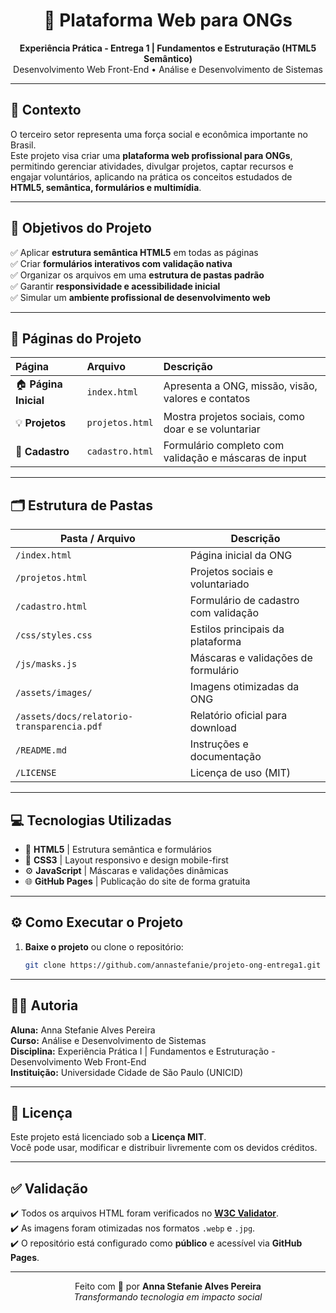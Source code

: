 <h1 align="center">🐶 Plataforma Web para ONGs</h1>
<p align="center">
  <strong>Experiência Prática - Entrega 1 | Fundamentos e Estruturação (HTML5 Semântico)</strong><br>
  Desenvolvimento Web Front-End • Análise e Desenvolvimento de Sistemas
</p>

---

## 🧭 Contexto

O terceiro setor representa uma força social e econômica importante no Brasil.  
Este projeto visa criar uma **plataforma web profissional para ONGs**, permitindo gerenciar atividades, divulgar projetos, captar recursos e engajar voluntários, aplicando na prática os conceitos estudados de **HTML5, semântica, formulários e multimídia**.

---

## 🎯 Objetivos do Projeto

✅ Aplicar **estrutura semântica HTML5** em todas as páginas  
✅ Criar **formulários interativos com validação nativa**  
✅ Organizar os arquivos em uma **estrutura de pastas padrão**  
✅ Garantir **responsividade e acessibilidade inicial**  
✅ Simular um **ambiente profissional de desenvolvimento web**

---

## 📄 Páginas do Projeto

| Página | Arquivo | Descrição |
|:--|:--|:--|
| 🏠 **Página Inicial** | `index.html` | Apresenta a ONG, missão, visão, valores e contatos |
| 💡 **Projetos** | `projetos.html` | Mostra projetos sociais, como doar e se voluntariar |
| 📝 **Cadastro** | `cadastro.html` | Formulário completo com validação e máscaras de input |

---

## 🗂️ Estrutura de Pastas

| Pasta / Arquivo                            | Descrição                            |
| ------------------------------------------ | ------------------------------------ |
| `/index.html`                              | Página inicial da ONG                |
| `/projetos.html`                           | Projetos sociais e voluntariado      |
| `/cadastro.html`                           | Formulário de cadastro com validação |
| `/css/styles.css`                          | Estilos principais da plataforma     |
| `/js/masks.js`                             | Máscaras e validações de formulário  |
| `/assets/images/`                          | Imagens otimizadas da ONG            |
| `/assets/docs/relatorio-transparencia.pdf` | Relatório oficial para download      |
| `/README.md`                               | Instruções e documentação            |
| `/LICENSE`                                 | Licença de uso (MIT)                 |


---

## 💻 Tecnologias Utilizadas

- 🧱 **HTML5** | Estrutura semântica e formulários  
- 🎨 **CSS3** | Layout responsivo e design mobile-first  
- ⚙️ **JavaScript** | Máscaras e validações dinâmicas  
- 🌐 **GitHub Pages** | Publicação do site de forma gratuita  

---

## ⚙️ Como Executar o Projeto

1. **Baixe o projeto** ou clone o repositório:  
   ```bash
   git clone https://github.com/annastefanie/projeto-ong-entrega1.git

---

## 👩‍💻 Autoria

**Aluna:** Anna Stefanie Alves Pereira  
**Curso:** Análise e Desenvolvimento de Sistemas  
**Disciplina:** Experiência Prática I | Fundamentos e Estruturação - Desenvolvimento Web Front-End  
**Instituição:** Universidade Cidade de São Paulo (UNICID)

---

## 🧾 Licença

Este projeto está licenciado sob a **Licença MIT**.  
Você pode usar, modificar e distribuir livremente com os devidos créditos.

---

## ✅ Validação

✔️ Todos os arquivos HTML foram verificados no **[W3C Validator](https://validator.w3.org/)**.  
✔️ As imagens foram otimizadas nos formatos `.webp` e `.jpg`.  
✔️ O repositório está configurado como **público** e acessível via **GitHub Pages**.

---

<p align="center">
Feito com 💙 por <strong>Anna Stefanie Alves Pereira</strong><br>
<em>Transformando tecnologia em impacto social</em>
</p>

